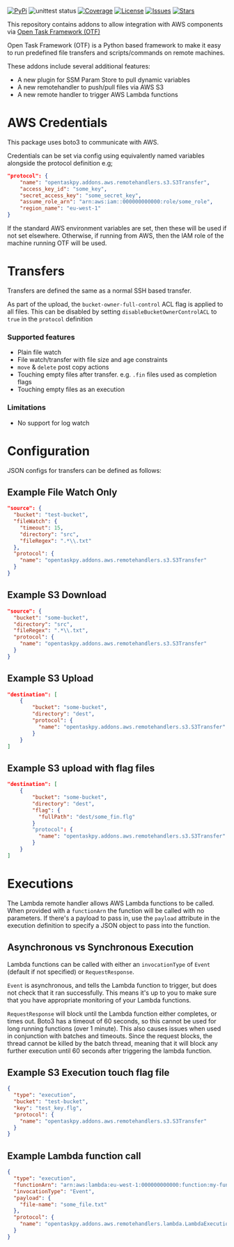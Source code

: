 [![PyPi](https://img.shields.io/pypi/v/otf-addons-aws.svg)](https://pypi.org/project/otf-addons-aws/)
![unittest status](https://github.com/adammcdonagh/otf-addons-aws/actions/workflows/test.yml/badge.svg)
[![Coverage](https://img.shields.io/codecov/c/github/adammcdonagh/otf-addons-aws.svg)](https://codecov.io/gh/adammcdonagh/otf-addons-aws)
[![License](https://img.shields.io/github/license/adammcdonagh/otf-addons-aws.svg)](https://github.com/adammcdonagh/otf-addons-aws/blob/master/LICENSE)
[![Issues](https://img.shields.io/github/issues/adammcdonagh/otf-addons-aws.svg)](https://github.com/adammcdonagh/otf-addons-aws/issues)
[![Stars](https://img.shields.io/github/stars/adammcdonagh/otf-addons-aws.svg)](https://github.com/adammcdonagh/otf-addons-aws/stargazers)

This repository contains addons to allow integration with AWS components via [Open Task Framework (OTF)](https://github.com/adammcdonagh/open-task-framework)

Open Task Framework (OTF) is a Python based framework to make it easy to run predefined file transfers and scripts/commands on remote machines.

These addons include several additional features:

- A new plugin for SSM Param Store to pull dynamic variables
- A new remotehandler to push/pull files via AWS S3
- A new remote handler to trigger AWS Lambda functions

# AWS Credentials

This package uses boto3 to communicate with AWS.

Credentials can be set via config using equivalently named variables alongside the protocol definition e.g;

```json
"protocol": {
    "name": "opentaskpy.addons.aws.remotehandlers.s3.S3Transfer",
    "access_key_id": "some_key",
    "secret_access_key": "some_secret_key",
    "assume_role_arn": "arn:aws:iam::000000000000:role/some_role",
    "region_name": "eu-west-1"
}
```

If the standard AWS environment variables are set, then these will be used if not set elsewhere. Otherwise, if running from AWS, then the IAM role of the machine running OTF will be used.

# Transfers

Transfers are defined the same as a normal SSH based transfer.

As part of the upload, the `bucket-owner-full-control` ACL flag is applied to all files. This can be disabled by setting `disableBucketOwnerControlACL` to `true` in the `protocol` definition

### Supported features

- Plain file watch
- File watch/transfer with file size and age constraints
- `move` & `delete` post copy actions
- Touching empty files after transfer. e.g. `.fin` files used as completion flags
- Touching empty files as an execution

### Limitations

- No support for log watch

# Configuration

JSON configs for transfers can be defined as follows:

## Example File Watch Only

```json
"source": {
  "bucket": "test-bucket",
  "fileWatch": {
    "timeout": 15,
    "directory": "src",
    "fileRegex": ".*\\.txt"
  },
  "protocol": {
    "name": "opentaskpy.addons.aws.remotehandlers.s3.S3Transfer"
  }
}
```

## Example S3 Download

```json
"source": {
  "bucket": "some-bucket",
  "directory": "src",
  "fileRegex": ".*\\.txt",
  "protocol": {
    "name": "opentaskpy.addons.aws.remotehandlers.s3.S3Transfer"
  }
}
```

## Example S3 Upload

```json
"destination": [
    {
        "bucket": "some-bucket",
        "directory": "dest",
        "protocol": {
          "name": "opentaskpy.addons.aws.remotehandlers.s3.S3Transfer"
        }
    }
]
```

## Example S3 upload with flag files

```json
"destination": [
    {
        "bucket": "some-bucket",
        "directory": "dest",
        "flag": {
          "fullPath": "dest/some_fin.flg"
        }
        "protocol": {
          "name": "opentaskpy.addons.aws.remotehandlers.s3.S3Transfer"
        }
    }
]
```

# Executions

The Lambda remote handler allows AWS Lambda functions to be called. When provided with a `functionArn` the function will be called with no parameters. If there's a payload to pass in, use the `payload` attribute in the execution definition to specify a JSON object to pass into the function.

## Asynchronous vs Synchronous Execution

Lambda functions can be called with either an `invocationType` of `Event` (default if not specified) or `RequestResponse`.

`Event` is asynchronous, and tells the Lambda function to trigger, but does not check that it ran successfully. This means it's up to you to make sure that you have appropriate monitoring of your Lambda functions.

`RequestResponse` will block until the Lambda function either completes, or times out. Boto3 has a timeout of 60 seconds, so this cannot be used for long running functions (over 1 minute). This also causes issues when used in conjunction with batches and timeouts. Since the request blocks, the thread cannot be killed by the batch thread, meaning that it will block any further execution until 60 seconds after triggering the lambda function.

## Example S3 Execution touch flag file

```json
{
  "type": "execution",
  "bucket": "test-bucket",
  "key": "test_key.flg",
  "protocol": {
    "name": "opentaskpy.addons.aws.remotehandlers.s3.S3Transfer"
  }
}
```

## Example Lambda function call

```json
{
  "type": "execution",
  "functionArn": "arn:aws:lambda:eu-west-1:000000000000:function:my-function",
  "invocationType": "Event",
  "payload": {
    "file-name": "some_file.txt"
  },
  "protocol": {
    "name": "opentaskpy.addons.aws.remotehandlers.lambda.LambdaExecution"
  }
}
```
